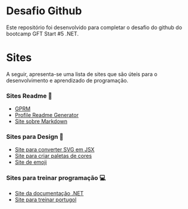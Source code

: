 # Desafio Github
Este repositório foi desenvolvido para completar o desafio do github do bootcamp GFT Start #5 .NET.

# Sites 
A seguir, apresenta-se uma lista de sites que são úteis para o desenvolvimento e aprendizado de programação.

### Sites Readme 📃
- [GPRM](https://profile-readme-generator.com/)
- [Profile Readme Generator](https://gprm.itsvg.in/)
- [Site sobre Markdown](https://www.markdownguide.org/cheat-sheet/)

### Sites para Design 🎨
- [Site para converter SVG em JSX](https://svg2jsx.com/)
- [Site para criar paletas de cores](https://coolors.co/)
- [Site de emoji](https://emojipedia.org/)

### Sites para treinar programação 💻
- [Site da documentação .NET](https://docs.microsoft.com/pt-br/dotnet/)
- [Site para treinar portugol](https://portugol-webstudio.cubos.io/ide)
